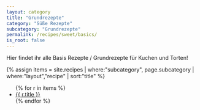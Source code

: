 ```yaml
---
layout: category
title: "Grundrezepte"
category: "Süße Rezepte"
subcategory: "Grundrezepte"
permalink: /recipes/sweet/basics/
is_root: false
---
```


<p>Hier findet ihr alle Basis Rezepte / Grundrezepte für Kuchen und Torten!</p>

{% assign items = site.recipes
  | where:"subcategory", page.subcategory
  | where:"layout","recipe"
  | sort:"title" %}

<ul>
{% for r in items %}
  <li><a href="{{ r.url | relative_url }}">{{ r.title }}</a></li>
{% endfor %}
</ul>

